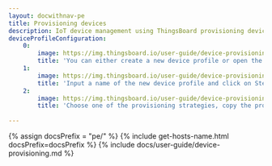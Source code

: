 ```yaml
---
layout: docwithnav-pe
title: Provisioning devices
description: IoT device management using ThingsBoard provisioning devices feature
deviceProfileConfiguration:
    0:
        image: https://img.thingsboard.io/user-guide/device-provisioning/device-provisioning-step-1.png 
        title: 'You can either create a new device profile or open the existing one. To create a new one you should open the Device profiles page and click on the "+" icon in the table header.'
    1:
        image: https://img.thingsboard.io/user-guide/device-provisioning/device-provisioning-step-2.png 
        title: 'Input a name of the new device profile and click on Step 4 of the "Add device profile" wizard. We will use name "Device Provisioning Test" in this example. However, typically this should be your device model or similar.' 
    2:
        image: https://img.thingsboard.io/user-guide/device-provisioning/device-provisioning-step-3.png 
        title: 'Choose one of the provisioning strategies, copy the provisioning key and secret, and finally click "Add". ' 
         
---
```


{% assign docsPrefix = "pe/" %}
{% include get-hosts-name.html docsPrefix=docsPrefix %}
{% include docs/user-guide/device-provisioning.md %}
